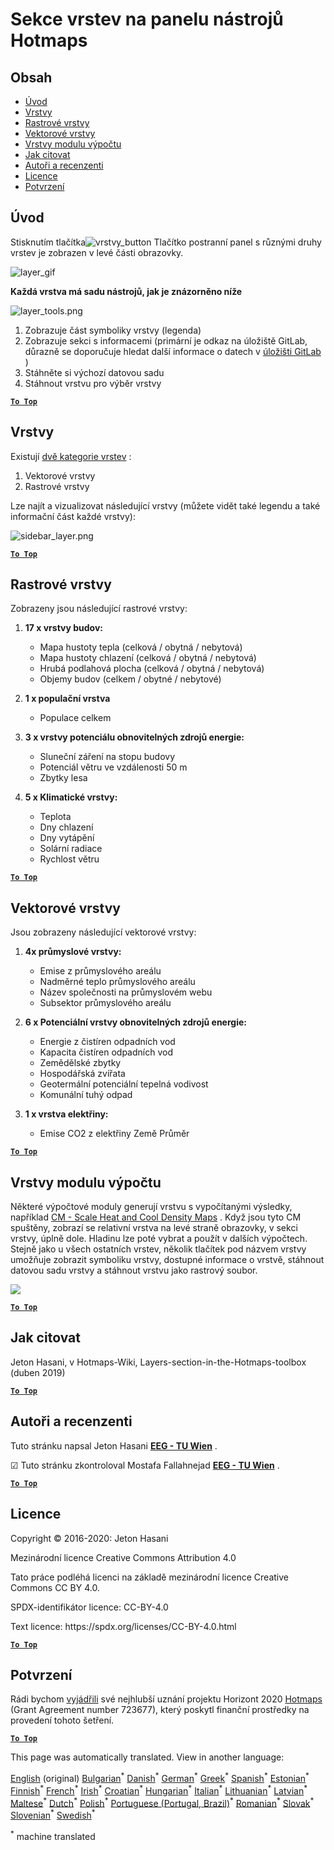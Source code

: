 <h1><a class="anchor" id="layers-section-in-the-hotmaps-toolbox" href="#layers-section-in-the-hotmaps-toolbox"><i class="fa fa-link"></i></a>Sekce vrstev na panelu nástrojů Hotmaps</h1><h2><a class="anchor" id="table-of-contents" href="#table-of-contents"><i class="fa fa-link"></i></a> Obsah</h2><ul><li> <a href="#introduction">Úvod</a></li><li> <a href="#layers">Vrstvy</a></li><li> <a href="#raster-layers">Rastrové vrstvy</a></li><li> <a href="#vector-layers">Vektorové vrstvy</a></li><li> <a href="#calculation-module-layers">Vrstvy modulu výpočtu</a></li><li> <a href="#how-to-cite">Jak citovat</a></li><li> <a href="#authors-and-reviewers">Autoři a recenzenti</a></li><li> <a href="#license">Licence</a></li><li> <a href="#acknowledgement">Potvrzení</a></li></ul><h2><a class="anchor" id="introduction" href="#introduction"><i class="fa fa-link"></i></a> Úvod</h2><p> Stisknutím tlačítka<img alt="vrstvy_button" src="../images/general_tool_functionalities_and_structure/layers_button.PNG"/> Tlačítko postranní panel s různými druhy vrstev je zobrazen v levé části obrazovky.</p><p><img alt="layer_gif" src="../images/general_tool_functionalities_and_structure/layers.gif"/></p><p> <strong>Každá vrstva má sadu nástrojů, jak je znázorněno níže</strong></p><p><img alt="layer_tools.png" src="../images/general_tool_functionalities_and_structure/layers_tools.png"/></p><ol><li> Zobrazuje část symboliky vrstvy (legenda)</li><li> Zobrazuje sekci s informacemi (primární je odkaz na úložiště GitLab, důrazně se doporučuje hledat další informace o datech v <a href="https://gitlab.com/hotmaps">úložišti GitLab</a> )</li><li> Stáhněte si výchozí datovou sadu</li><li> Stáhnout vrstvu pro výběr vrstvy</li></ol><p> <a href="#table-of-contents"><strong><code>To Top</code></strong></a></p><h2><a class="anchor" id="layers" href="#layers"><i class="fa fa-link"></i></a> Vrstvy</h2><p> Existují <a href="https://www.gislounge.com/geodatabases-explored-vector-and-raster-data">dvě kategorie vrstev</a> :</p><ol><li> Vektorové vrstvy</li><li> Rastrové vrstvy</li></ol><p> Lze najít a vizualizovat následující vrstvy (můžete vidět také legendu a také informační část každé vrstvy):</p><p><img alt="sidebar_layer.png" src="../images/general_tool_functionalities_and_structure/all_layers.png"/></p><p> <a href="#table-of-contents"><strong><code>To Top</code></strong></a></p><h2><a class="anchor" id="raster-layers" href="#raster-layers"><i class="fa fa-link"></i></a> Rastrové vrstvy</h2><p> Zobrazeny jsou následující rastrové vrstvy:</p><ol><li><p> <strong>17 x vrstvy budov:</strong></p><ul><li> Mapa hustoty tepla (celková / obytná / nebytová)</li><li> Mapa hustoty chlazení (celková / obytná / nebytová)</li><li> Hrubá podlahová plocha (celková / obytná / nebytová)</li><li> Objemy budov (celkem / obytné / nebytové)</li></ul></li><li><p> <strong>1 x populační vrstva</strong></p><ul><li> Populace celkem</li></ul></li><li><p> <strong>3 x vrstvy potenciálu obnovitelných zdrojů energie:</strong></p><ul><li> Sluneční záření na stopu budovy</li><li> Potenciál větru ve vzdálenosti 50 m</li><li> Zbytky lesa</li></ul></li><li><p> <strong>5 x Klimatické vrstvy:</strong></p><ul><li> Teplota</li><li> Dny chlazení</li><li> Dny vytápění</li><li> Solární radiace</li><li> Rychlost větru</li></ul></li></ol><p> <a href="#table-of-contents"><strong><code>To Top</code></strong></a></p><h2><a class="anchor" id="vector-layers" href="#vector-layers"><i class="fa fa-link"></i></a> Vektorové vrstvy</h2><p> Jsou zobrazeny následující vektorové vrstvy:</p><ol><li><p> <strong>4x průmyslové vrstvy:</strong></p><ul><li> Emise z průmyslového areálu</li><li> Nadměrné teplo průmyslového areálu</li><li> Název společnosti na průmyslovém webu</li><li> Subsektor průmyslového areálu</li></ul></li><li><p> <strong>6 x Potenciální vrstvy obnovitelných zdrojů energie:</strong></p><ul><li> Energie z čistíren odpadních vod</li><li> Kapacita čistíren odpadních vod</li><li> Zemědělské zbytky</li><li> Hospodářská zvířata</li><li> Geotermální potenciální tepelná vodivost</li><li> Komunální tuhý odpad</li></ul></li><li><p> <strong>1 x vrstva elektřiny:</strong></p><ul><li> Emise CO2 z elektřiny Země Průměr</li></ul></li></ol><p> <a href="#table-of-contents"><strong><code>To Top</code></strong></a></p><h2><a class="anchor" id="calculation-module-layers" href="#calculation-module-layers"><i class="fa fa-link"></i></a> Vrstvy modulu výpočtu</h2><p> Některé výpočtové moduly generují vrstvu s vypočítanými výsledky, například <a href="/en/CM-Scale-heat-and-cool-density-maps">CM - Scale Heat and Cool Density Maps</a> . Když jsou tyto CM spuštěny, zobrazí se relativní vrstva na levé straně obrazovky, v sekci vrstvy, úplně dole. Hladinu lze poté vybrat a použít v dalších výpočtech. Stejně jako u všech ostatních vrstev, několik tlačítek pod názvem vrstvy umožňuje zobrazit symboliku vrstvy, dostupné informace o vrstvě, stáhnout datovou sadu vrstvy a stáhnout vrstvu jako rastrový soubor.</p><img src="/en/Layers-section-in-the-Hotmaps-toolbox/CM-Layer.JPG"/><p> <a href="#table-of-contents"><strong><code>To Top</code></strong></a></p><h2><a class="anchor" id="how-to-cite" href="#how-to-cite"><i class="fa fa-link"></i></a> Jak citovat</h2><p> Jeton Hasani, v Hotmaps-Wiki, Layers-section-in-the-Hotmaps-toolbox (duben 2019)</p><p> <a href="#table-of-contents"><strong><code>To Top</code></strong></a></p><h2><a class="anchor" id="authors-and-reviewers" href="#authors-and-reviewers"><i class="fa fa-link"></i></a> Autoři a recenzenti</h2><p> Tuto stránku napsal Jeton Hasani <strong><a href="https://eeg.tuwien.ac.at/">EEG - TU Wien</a></strong> .</p><p> ☑ Tuto stránku zkontroloval Mostafa Fallahnejad <strong><a href="https://eeg.tuwien.ac.at/">EEG - TU Wien</a></strong> .</p><p> <a href="#table-of-contents"><strong><code>To Top</code></strong></a></p><h2><a class="anchor" id="license" href="#license"><i class="fa fa-link"></i></a> Licence</h2><p> Copyright © 2016-2020: Jeton Hasani</p><p> Mezinárodní licence Creative Commons Attribution 4.0</p><p> Tato práce podléhá licenci na základě mezinárodní licence Creative Commons CC BY 4.0.</p><p> SPDX-identifikátor licence: CC-BY-4.0</p><p> Text licence: https://spdx.org/licenses/CC-BY-4.0.html</p><p> <a href="#table-of-contents"><strong><code>To Top</code></strong></a></p><h2><a class="anchor" id="acknowledgement" href="#acknowledgement"><i class="fa fa-link"></i></a> Potvrzení</h2><p> Rádi bychom <a href="https://www.hotmaps-project.eu">vyjádřili</a> své nejhlubší uznání projektu Horizont 2020 <a href="https://www.hotmaps-project.eu">Hotmaps</a> (Grant Agreement number 723677), který poskytl finanční prostředky na provedení tohoto šetření.</p><p> <a href="#table-of-contents"><strong><code>To Top</code></strong></a></p>
<!--- THIS IS A SUPER UNIQUE IDENTIFIER -->

This page was automatically translated. View in another language:

[English](../en/Layers-section-in-the-Hotmaps-toolbox) (original) [Bulgarian](../bg/Layers-section-in-the-Hotmaps-toolbox)<sup>\*</sup>  [Danish](../da/Layers-section-in-the-Hotmaps-toolbox)<sup>\*</sup> [German](../de/Layers-section-in-the-Hotmaps-toolbox)<sup>\*</sup> [Greek](../el/Layers-section-in-the-Hotmaps-toolbox)<sup>\*</sup> [Spanish](../es/Layers-section-in-the-Hotmaps-toolbox)<sup>\*</sup> [Estonian](../et/Layers-section-in-the-Hotmaps-toolbox)<sup>\*</sup> [Finnish](../fi/Layers-section-in-the-Hotmaps-toolbox)<sup>\*</sup> [French](../fr/Layers-section-in-the-Hotmaps-toolbox)<sup>\*</sup> [Irish](../ga/Layers-section-in-the-Hotmaps-toolbox)<sup>\*</sup> [Croatian](../hr/Layers-section-in-the-Hotmaps-toolbox)<sup>\*</sup> [Hungarian](../hu/Layers-section-in-the-Hotmaps-toolbox)<sup>\*</sup> [Italian](../it/Layers-section-in-the-Hotmaps-toolbox)<sup>\*</sup> [Lithuanian](../lt/Layers-section-in-the-Hotmaps-toolbox)<sup>\*</sup> [Latvian](../lv/Layers-section-in-the-Hotmaps-toolbox)<sup>\*</sup> [Maltese](../mt/Layers-section-in-the-Hotmaps-toolbox)<sup>\*</sup> [Dutch](../nl/Layers-section-in-the-Hotmaps-toolbox)<sup>\*</sup> [Polish](../pl/Layers-section-in-the-Hotmaps-toolbox)<sup>\*</sup> [Portuguese (Portugal, Brazil)](../pt/Layers-section-in-the-Hotmaps-toolbox)<sup>\*</sup> [Romanian](../ro/Layers-section-in-the-Hotmaps-toolbox)<sup>\*</sup> [Slovak](../sk/Layers-section-in-the-Hotmaps-toolbox)<sup>\*</sup> [Slovenian](../sl/Layers-section-in-the-Hotmaps-toolbox)<sup>\*</sup> [Swedish](../sv/Layers-section-in-the-Hotmaps-toolbox)<sup>\*</sup> 

<sup>\*</sup> machine translated
